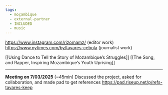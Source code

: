 ```yaml
---
tags:
  - moçambique
  - external-partner
  - INCLUDED
  - music
---
```

https://www.instagram.com/rizomamz/ (editor work)
https://www.nytimes.com/by/tavares-cebola (journalist work)

[[Using Dance to Tell the Story of Mozambique’s Struggles]]
[[The Song, and Rapper, Inspiring Mozambique’s Youth Uprising]]

---

**Meeting on 7/03/2025** (~45min)
Discussed the project, asked for collaboration, and made pad to get references https://pad.riseup.net/p/refs-tavares-keep